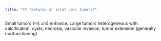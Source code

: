 ```yaml
---
title: "CT features of islet cell tumors?"
---
```

Small tumors (&lt;4 cm) enhance. Large tumors heterogeneous with calcification, cysts, necrosis, vascular invasion, tumor extension (generally nonfunctioning)

